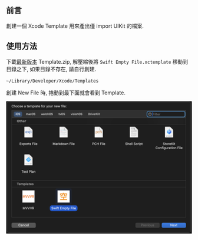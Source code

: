 ## 前言

創建一個 Xcode Template 用來產出僅 import UIKit 的檔案.

## 使用方法

下載[最新版本][L1] Template.zip, 解壓縮後將 `Swift Empty File.xctemplate` 移動到目錄之下, 如果目錄不存在, 請自行創建.

```
~/Library/Developer/Xcode/Templates
```

創建 New File 時, 捲動到最下面就會看到 Template.

![](images/1.png)

[L1]: https://github.com/shinrenpan/Swift-Empty-Template/releases/latest/
[L2]: https://github.com/shinrenpan/Note/discussions?discussions_q=is%3Aopen+label%3AXcode
[L3]: https://github.com/shinrenpan/Note/discussions/25
